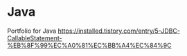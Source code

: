 # Java
Portfolio for Java
https://installed.tistory.com/entry/5-JDBC-CallableStatement-%EB%8F%99%EC%A0%81%EC%BB%A4%EC%84%9C
